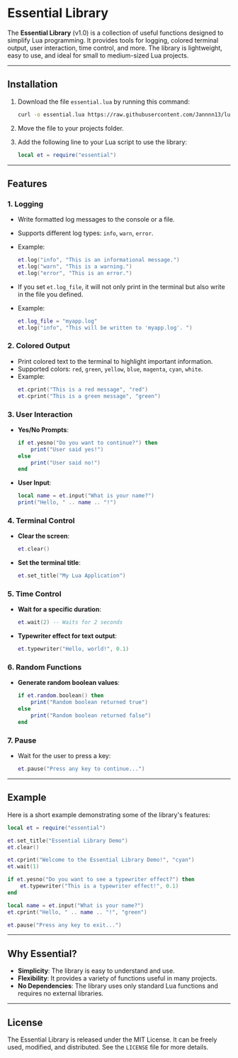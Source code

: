 # **Essential Library**

The **Essential Library** (v1.0) is a collection of useful functions designed to simplify Lua programming. It provides tools for logging, colored terminal output, user interaction, time control, and more. The library is lightweight, easy to use, and ideal for small to medium-sized Lua projects.

---

## **Installation**
1. Download the file `essential.lua` by running this command:
   ```bash
   curl -o essential.lua https://raw.githubusercontent.com/Jannnn13/lua-essential/main/essential.lua
   ```

2. Move the file to your projects folder.
3. Add the following line to your Lua script to use the library:
   ```lua
   local et = require("essential")
   ```

---

## **Features**
### **1. Logging**
- Write formatted log messages to the console or a file.
- Supports different log types: `info`, `warn`, `error`.
- Example:
  ```lua
  et.log("info", "This is an informational message.")
  et.log("warn", "This is a warning.")
  et.log("error", "This is an error.")
  ```

- If you set `et.log_file`, it will not only print in the terminal but also write in the file you defined.
- Example:
  ```lua
  et.log_file = "myapp.log"
  et.log("info", "This will be written to 'myapp.log'. ")
### **2. Colored Output**
- Print colored text to the terminal to highlight important information.
- Supported colors: `red`, `green`, `yellow`, `blue`, `magenta`, `cyan`, `white`.
- Example:
  ```lua
  et.cprint("This is a red message", "red")
  et.cprint("This is a green message", "green")
  ```

### **3. User Interaction**
- **Yes/No Prompts**:
  ```lua
  if et.yesno("Do you want to continue?") then
      print("User said yes!")
  else
      print("User said no!")
  end
  ```
- **User Input**:
  ```lua
  local name = et.input("What is your name?")
  print("Hello, " .. name .. "!")
  ```

### **4. Terminal Control**
- **Clear the screen**:
  ```lua
  et.clear()
  ```
- **Set the terminal title**:
  ```lua
  et.set_title("My Lua Application")
  ```

### **5. Time Control**
- **Wait for a specific duration**:
  ```lua
  et.wait(2) -- Waits for 2 seconds
  ```
- **Typewriter effect for text output**:
  ```lua
  et.typewriter("Hello, world!", 0.1)
  ```

### **6. Random Functions**
- **Generate random boolean values**:
  ```lua
  if et.random.boolean() then
      print("Random boolean returned true")
  else
      print("Random boolean returned false")
  end
  ```

### **7. Pause**
- Wait for the user to press a key:
  ```lua
  et.pause("Press any key to continue...")
  ```

---

## **Example**
Here is a short example demonstrating some of the library's features:

```lua
local et = require("essential")

et.set_title("Essential Library Demo")
et.clear()

et.cprint("Welcome to the Essential Library Demo!", "cyan")
et.wait(1)

if et.yesno("Do you want to see a typewriter effect?") then
    et.typewriter("This is a typewriter effect!", 0.1)
end

local name = et.input("What is your name?")
et.cprint("Hello, " .. name .. "!", "green")

et.pause("Press any key to exit...")
```

---

## **Why Essential?**
- **Simplicity**: The library is easy to understand and use.
- **Flexibility**: It provides a variety of functions useful in many projects.
- **No Dependencies**: The library uses only standard Lua functions and requires no external libraries.

---

## **License**
The Essential Library is released under the MIT License. It can be freely used, modified, and distributed. See the `LICENSE` file for more details.
